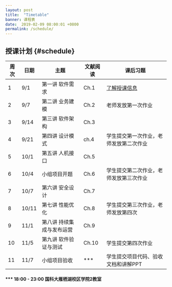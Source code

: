 ```yaml
---
layout: post
title:  "Timetable"
banner: 课程表
date:  2019-02-09 08:00:01 +0800
permalink: /schedule/
---
```


授课计划 {#schedule}
----------------------------------------

  周次 | 日期  | 主题 |  文献阅读  | 课后习题
------|------|------|------------|------------
1 |9/1|第一讲  软件需求|Ch.1| [了解授课信息](https://tjluo-ucas.github.io/ase)
2 |9/7|第二讲 业务建模|Ch.2| 老师发放第一次作业
3 |9/14|第三讲 软件架构|Ch.3|	
4 |9/21|第四讲 设计模式|ch.4|学生提交第一次作业，老师发放第二次作业
5 |10/1|第五讲 人机接口|Ch.5|
6 |10/4|小组项目开题|Ch.6|学生提交第二次作业，老师发放第三次作业
7 |10/7|第六讲 安全设计|Ch.7|
8 |10/11|第七讲 性能优化|Ch.8|学生提交第三次作业，老师发放第四次
9 |11/1|第八讲 持续集成与发布运营|Ch.9|	
10|11/5|第九讲 软件验证与测试|Ch.10|学生提交第四次作业
11|11/7|小组项目验收|***|学生提交项目代码、验收文档和讲解PPT

#### *** 18:00 - 23:00 国科大雁栖湖校区学院2教室